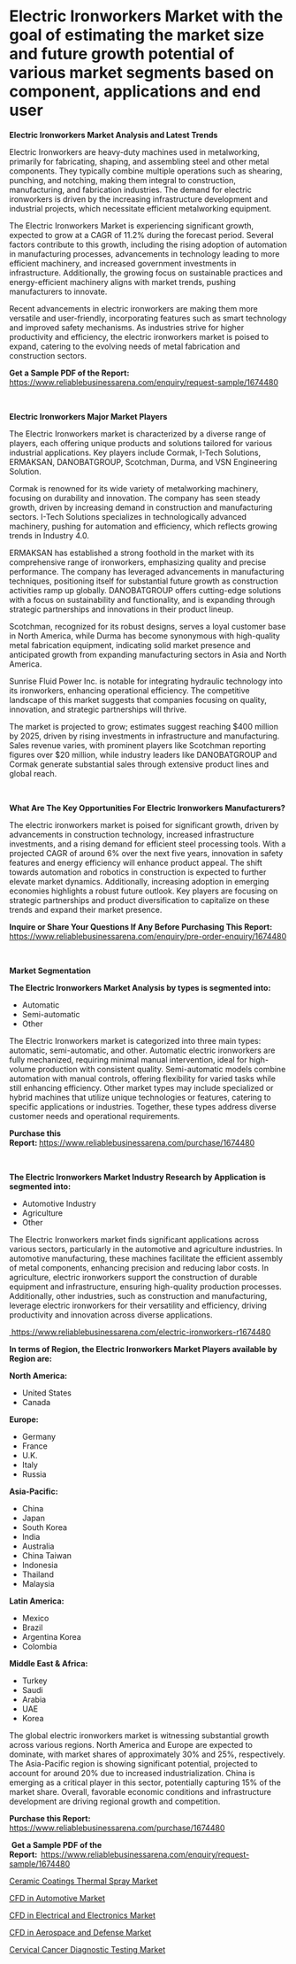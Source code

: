 <p><h1>Electric Ironworkers Market with the goal of estimating the market size and future growth potential of various market segments based on component, applications and end user</h1></p><p><strong>Electric Ironworkers Market Analysis and Latest Trends</strong></p>
<p><p>Electric Ironworkers are heavy-duty machines used in metalworking, primarily for fabricating, shaping, and assembling steel and other metal components. They typically combine multiple operations such as shearing, punching, and notching, making them integral to construction, manufacturing, and fabrication industries. The demand for electric ironworkers is driven by the increasing infrastructure development and industrial projects, which necessitate efficient metalworking equipment.</p><p>The Electric Ironworkers Market is experiencing significant growth, expected to grow at a CAGR of 11.2% during the forecast period. Several factors contribute to this growth, including the rising adoption of automation in manufacturing processes, advancements in technology leading to more efficient machinery, and increased government investments in infrastructure. Additionally, the growing focus on sustainable practices and energy-efficient machinery aligns with market trends, pushing manufacturers to innovate.</p><p>Recent advancements in electric ironworkers are making them more versatile and user-friendly, incorporating features such as smart technology and improved safety mechanisms. As industries strive for higher productivity and efficiency, the electric ironworkers market is poised to expand, catering to the evolving needs of metal fabrication and construction sectors.</p></p>
<p><strong>Get a Sample PDF of the Report:&nbsp;</strong> <a href="https://www.reliablebusinessarena.com/enquiry/request-sample/1674480?utm_campaign=1583&utm_medium=2&utm_source=Github&utm_content=ia&utm_term=13102024&utm_id=electric-ironworkers">https://www.reliablebusinessarena.com/enquiry/request-sample/1674480</a></p>
<p>&nbsp;</p>
<p><strong>Electric Ironworkers Major Market Players</strong></p>
<p><p>The Electric Ironworkers market is characterized by a diverse range of players, each offering unique products and solutions tailored for various industrial applications. Key players include Cormak, I-Tech Solutions, ERMAKSAN, DANOBATGROUP, Scotchman, Durma, and VSN Engineering Solution. </p><p>Cormak is renowned for its wide variety of metalworking machinery, focusing on durability and innovation. The company has seen steady growth, driven by increasing demand in construction and manufacturing sectors. I-Tech Solutions specializes in technologically advanced machinery, pushing for automation and efficiency, which reflects growing trends in Industry 4.0. </p><p>ERMAKSAN has established a strong foothold in the market with its comprehensive range of ironworkers, emphasizing quality and precise performance. The company has leveraged advancements in manufacturing techniques, positioning itself for substantial future growth as construction activities ramp up globally. DANOBATGROUP offers cutting-edge solutions with a focus on sustainability and functionality, and is expanding through strategic partnerships and innovations in their product lineup.</p><p>Scotchman, recognized for its robust designs, serves a loyal customer base in North America, while Durma has become synonymous with high-quality metal fabrication equipment, indicating solid market presence and anticipated growth from expanding manufacturing sectors in Asia and North America.</p><p>Sunrise Fluid Power Inc. is notable for integrating hydraulic technology into its ironworkers, enhancing operational efficiency. The competitive landscape of this market suggests that companies focusing on quality, innovation, and strategic partnerships will thrive. </p><p>The market is projected to grow; estimates suggest reaching $400 million by 2025, driven by rising investments in infrastructure and manufacturing. Sales revenue varies, with prominent players like Scotchman reporting figures over $20 million, while industry leaders like DANOBATGROUP and Cormak generate substantial sales through extensive product lines and global reach.</p></p>
<p>&nbsp;</p>
<p><strong>What Are The Key Opportunities For Electric Ironworkers Manufacturers?</strong></p>
<p><p>The electric ironworkers market is poised for significant growth, driven by advancements in construction technology, increased infrastructure investments, and a rising demand for efficient steel processing tools. With a projected CAGR of around 6% over the next five years, innovation in safety features and energy efficiency will enhance product appeal. The shift towards automation and robotics in construction is expected to further elevate market dynamics. Additionally, increasing adoption in emerging economies highlights a robust future outlook. Key players are focusing on strategic partnerships and product diversification to capitalize on these trends and expand their market presence.</p></p>
<p><strong>Inquire or Share Your Questions If Any Before Purchasing This Report:</strong> <a href="https://www.reliablebusinessarena.com/enquiry/pre-order-enquiry/1674480?utm_campaign=1583&utm_medium=2&utm_source=Github&utm_content=ia&utm_term=13102024&utm_id=electric-ironworkers">https://www.reliablebusinessarena.com/enquiry/pre-order-enquiry/1674480</a></p>
<p>&nbsp;</p>
<p><strong>Market Segmentation</strong></p>
<p><strong>The Electric Ironworkers Market Analysis by types is segmented into:</strong></p>
<p><ul><li>Automatic</li><li>Semi-automatic</li><li>Other</li></ul></p>
<p><p>The Electric Ironworkers market is categorized into three main types: automatic, semi-automatic, and other. Automatic electric ironworkers are fully mechanized, requiring minimal manual intervention, ideal for high-volume production with consistent quality. Semi-automatic models combine automation with manual controls, offering flexibility for varied tasks while still enhancing efficiency. Other market types may include specialized or hybrid machines that utilize unique technologies or features, catering to specific applications or industries. Together, these types address diverse customer needs and operational requirements.</p></p>
<p><strong>Purchase this Report:&nbsp;</strong><a href="https://www.reliablebusinessarena.com/purchase/1674480?utm_campaign=1583&utm_medium=2&utm_source=Github&utm_content=ia&utm_term=13102024&utm_id=electric-ironworkers">https://www.reliablebusinessarena.com/purchase/1674480</a></p>
<p>&nbsp;</p>
<p><strong>The Electric Ironworkers Market Industry Research by Application is segmented into:</strong></p>
<p><ul><li>Automotive Industry</li><li>Agriculture</li><li>Other</li></ul></p>
<p><p>The Electric Ironworkers market finds significant applications across various sectors, particularly in the automotive and agriculture industries. In automotive manufacturing, these machines facilitate the efficient assembly of metal components, enhancing precision and reducing labor costs. In agriculture, electric ironworkers support the construction of durable equipment and infrastructure, ensuring high-quality production processes. Additionally, other industries, such as construction and manufacturing, leverage electric ironworkers for their versatility and efficiency, driving productivity and innovation across diverse applications.</p></p>
<p><a href="https://www.reliablebusinessarena.com/electric-ironworkers-r1674480?utm_campaign=1583&utm_medium=2&utm_source=Github&utm_content=ia&utm_term=13102024&utm_id=electric-ironworkers">&nbsp;https://www.reliablebusinessarena.com/electric-ironworkers-r1674480</a></p>
<p><strong>In terms of Region, the Electric Ironworkers Market Players available by Region are:</strong></p>
<p>
    <p> <strong> North America: </strong>
        <ul>
            <li>United States</li>
            <li>Canada</li>
        </ul>
        </p> 
    <p> <strong> Europe: </strong>
        <ul>
            <li>Germany</li>
            <li>France</li>
            <li>U.K.</li>
            <li>Italy</li>
            <li>Russia</li>
        </ul>
        </p> 
    <p> <strong> Asia-Pacific: </strong>
        <ul>
            <li>China</li>
            <li>Japan</li>
            <li>South Korea</li>
            <li>India</li>
            <li>Australia</li>
            <li>China Taiwan</li>
            <li>Indonesia</li>
            <li>Thailand</li>
            <li>Malaysia</li>
        </ul>
        </p> 
    <p> <strong> Latin America: </strong>
        <ul>
            <li>Mexico</li>
            <li>Brazil</li>
            <li>Argentina Korea</li>
            <li>Colombia</li>
        </ul>
        </p> 
    <p> <strong> Middle East & Africa: </strong>
        <ul>
            <li>Turkey</li>
            <li>Saudi</li>
            <li>Arabia</li>
            <li>UAE</li>
            <li>Korea</li>
        </ul>
    </p>
    </p>
<p><p>The global electric ironworkers market is witnessing substantial growth across various regions. North America and Europe are expected to dominate, with market shares of approximately 30% and 25%, respectively. The Asia-Pacific region is showing significant potential, projected to account for around 20% due to increased industrialization. China is emerging as a critical player in this sector, potentially capturing 15% of the market share. Overall, favorable economic conditions and infrastructure development are driving regional growth and competition.</p></p>
<p><strong>Purchase this Report: </strong><a href="https://www.reliablebusinessarena.com/purchase/1674480?utm_campaign=1583&utm_medium=2&utm_source=Github&utm_content=ia&utm_term=13102024&utm_id=electric-ironworkers">https://www.reliablebusinessarena.com/purchase/1674480</a></p>
<p>&nbsp;<strong>Get a Sample PDF of the Report:&nbsp;&nbsp;</strong><a href="https://www.reliablebusinessarena.com/enquiry/request-sample/1674480?utm_campaign=1583&utm_medium=2&utm_source=Github&utm_content=ia&utm_term=13102024&utm_id=electric-ironworkers">https://www.reliablebusinessarena.com/enquiry/request-sample/1674480</a></p>
<p><strong></strong></p>
<p><p><a href="https://www.linkedin.com/pulse/ceramic-coatings-thermal-spray-market-forecast-global-trends-8zqse?utm_campaign=1583&utm_medium=2&utm_source=Github&utm_content=ia&utm_term=13102024&utm_id=electric-ironworkers">Ceramic Coatings Thermal Spray Market</a></p><p><a href="https://www.linkedin.com/pulse/cfd-automotive-market-overview-global-trends-future-prospects-ydppe?utm_campaign=1583&utm_medium=2&utm_source=Github&utm_content=ia&utm_term=13102024&utm_id=electric-ironworkers">CFD in Automotive Market</a></p><p><a href="https://www.linkedin.com/pulse/global-cfd-electrical-electronics-market-trends-forecasts-rweae?utm_campaign=1583&utm_medium=2&utm_source=Github&utm_content=ia&utm_term=13102024&utm_id=electric-ironworkers">CFD in Electrical and Electronics Market</a></p><p><a href="https://www.linkedin.com/pulse/competitive-intelligence-cfd-aerospace-defense-market-key-gkode?utm_campaign=1583&utm_medium=2&utm_source=Github&utm_content=ia&utm_term=13102024&utm_id=electric-ironworkers">CFD in Aerospace and Defense Market</a></p><p><a href="https://www.linkedin.com/pulse/global-cervical-cancer-diagnostic-testing-industry-analysis-oyxfe?utm_campaign=1583&utm_medium=2&utm_source=Github&utm_content=ia&utm_term=13102024&utm_id=electric-ironworkers">Cervical Cancer Diagnostic Testing Market</a></p></p>
